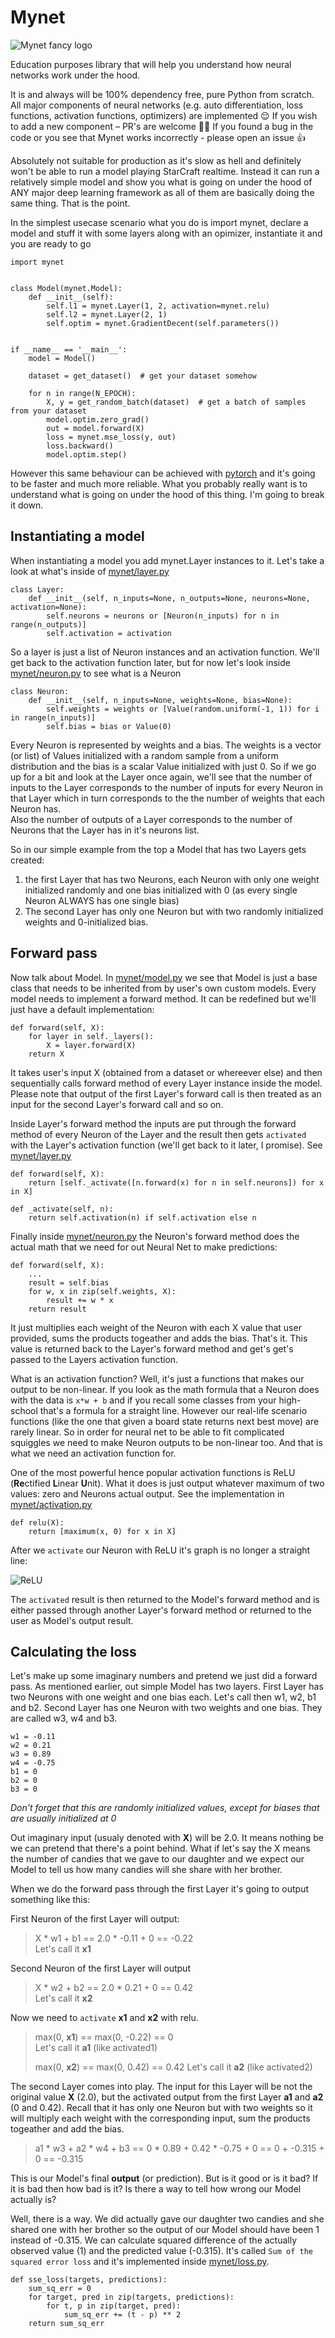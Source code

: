 # Mynet
![Mynet fancy logo](fancy-image.jpg "Mynet logo")

Education purposes library that will help you understand how neural networks work under the hood.

It is and always will be 100% dependency free, pure Python from scratch. All major components of neural networks (e.g. auto differentiation, loss functions, activation functions, optimizers) are implemented 😌 If you wish to add a new component – PR's are welcome 🙏🏻 If you found a bug in the code or you see that Mynet works incorrectly - please open an issue 👍

Absolutely not suitable for production as it's slow as hell and definitely won't be able to run a model playing StarCraft realtime. Instead it can run a relatively simple model and show you what is going on under the hood of ANY major deep learning framework as all of them are basically doing the same thing. That is the point.


In the simplest usecase scenario what you do is import mynet, declare a model and stuff it with some layers along with an opimizer, instantiate it and you are ready to go

```
import mynet


class Model(mynet.Model):
    def __init__(self):
        self.l1 = mynet.Layer(1, 2, activation=mynet.relu)
        self.l2 = mynet.Layer(2, 1)
        self.optim = mynet.GradientDecent(self.parameters())


if __name__ == '__main__':
    model = Model()
    
    dataset = get_dataset()  # get your dataset somehow
    
    for n in range(N_EPOCH):
        X, y = get_random_batch(dataset)  # get a batch of samples from your dataset
        model.optim.zero_grad()
        out = model.forward(X)
        loss = mynet.mse_loss(y, out)
        loss.backward()
        model.optim.step()
```

However this same behaviour can be achieved with [pytorch](https://github.com/pytorch/pytorch) and it's going to be faster and much more reliable. What you probably really want is to understand what is going on under the hood of this thing. I'm going to break it down.


## Instantiating a model

When instantiating a model you add mynet.Layer instances to it. Let's take a look at what's inside of [mynet/layer.py](https://github.com/andreyvolobuev/mynet/blob/master/mynet/layer.py)  

```
class Layer:
    def __init__(self, n_inputs=None, n_outputs=None, neurons=None, activation=None):
        self.neurons = neurons or [Neuron(n_inputs) for n in range(n_outputs)]
        self.activation = activation
```

So a layer is just a list of Neuron instances and an activation function. We'll get back to the activation function later, but for now let's look inside [mynet/neuron.py](https://github.com/andreyvolobuev/mynet/blob/master/mynet/neuron.py) to see what is a Neuron  

```
class Neuron:
    def __init__(self, n_inputs=None, weights=None, bias=None):
        self.weights = weights or [Value(random.uniform(-1, 1)) for i in range(n_inputs)]
        self.bias = bias or Value(0)
```
Every Neuron is represented by weights and a bias. The weights is a vector (or list) of Values initialized with a random sample from a uniform distribution and the bias is a scalar Value initialized with just 0. So if we go up for a bit and look at the Layer once again, we'll see that the number of inputs to the Layer corresponds to the number of inputs for every Neuron in that Layer which in turn corresponds to the the number of weights that each Neuron has.   
Also the number of outputs of a Layer corresponds to the number of Neurons that the Layer has in it's neurons list.

So in our simple example from the top a Model that has two Layers gets created:
1. the first Layer that has two Neurons, each Neuron with only one weight initialized randomly and one bias initialized with 0 (as every single Neuron ALWAYS has one single bias)
2. The second Layer has only one Neuron but with two randomly initialized weights and 0-initialized bias. 


## Forward pass

Now talk about Model. In [mynet/model.py](https://github.com/andreyvolobuev/mynet/blob/master/mynet/model.py) we see that Model is just a base class that needs to be inherited from by user's own custom models. Every model needs to implement a forward method. It can be redefined but we'll just have a default implementation:
```
def forward(self, X):
    for layer in self._layers():
        X = layer.forward(X)
    return X
```
It takes user's input X (obtained from a dataset or whereever else) and then sequentially calls forward method of every Layer instance inside the model. Please note that output of the first Layer's forward call is then treated as an input for the second Layer's forward call and so on.

Inside Layer's forward method the inputs are put through the forward method of every Neuron of the Layer and the result then gets `activated` with the Layer's activation function (we'll get back to it later, I promise). See [mynet/layer.py](https://github.com/andreyvolobuev/mynet/blob/master/mynet/layer.py)  
```
def forward(self, X):
    return [self._activate([n.forward(x) for n in self.neurons]) for x in X]

def _activate(self, n):
    return self.activation(n) if self.activation else n
```

Finally inside [mynet/neuron.py](https://github.com/andreyvolobuev/mynet/blob/master/mynet/neuron.py) the Neuron's forward method does the actual math that we need for out Neural Net to make predictions:

```
def forward(self, X):
    ...
    result = self.bias
    for w, x in zip(self.weights, X):
        result += w * x
    return result
```
It just multiplies each weight of the Neuron with each X value that user provided, sums the products togeather and adds the bias. That's it. This value is returned back to the Layer's forward method and get's get's passed to the Layers activation function. 

What is an activation function? Well, it's just a functions that makes our output to be non-linear. If you look as the math formula that a Neuron does with the data is `x*w + b` and if you recall some classes from your high-school that's a formula for a straight line. However our real-life scenario functions (like the one that given a board state returns next best move) are rarely linear. So in order for neural net to be able to fit complicated squiggles we need to make Neuron outputs to be non-linear too. And that is what we need an activation function for.

One of the most powerful hence popular activation functions is ReLU (**Re**ctified **L**inear **U**nit). What it does is just output whatever maximum of two values: zero and Neurons actual output. See the implementation in [mynet/activation.py](https://github.com/andreyvolobuev/mynet/blob/master/mynet/activation.py)
```
def relu(X):
    return [maximum(x, 0) for x in X]
```

After we `activate` our Neuron with ReLU it's graph is no longer a straight line:  

![ReLU](relu.png "ReLU")

The `activated` result is then returned to the Model's forward method and is either passed through another Layer's forward method or returned to the user as Model's output result.  


## Calculating the loss

Let's make up some imaginary numbers and pretend we just did a forward pass. As mentioned earlier, out simple Model has two layers. First Layer has two Neurons with one weight and one bias each. Let's call then w1, w2, b1 and b2. Second Layer has one Neuron with two weights and one bias. They are called w3, w4 and b3.
```
w1 = -0.11
w2 = 0.21
w3 = 0.89
w4 = -0.75
b1 = 0
b2 = 0
b3 = 0
```
*Don't forget that this are randomly initialized values, except for biases that are usually initialized at 0*

Out imaginary input (usualy denoted with **X**) will be 2.0. It means nothing be we can pretend that there's a point behind. What if let's say the X means the number of candies that we gave to our daughter and we expect our Model to tell us how many candies will she share with her brother.

When we do the forward pass through the first Layer it's going to output something like this:

First Neuron of the first Layer will output:
> X * w1 + b1 == 2.0 * -0.11 + 0 == -0.22  
> Let's call it **x1**

Second Neuron of the first Layer will output
> X * w2 + b2 == 2.0 * 0.21 + 0 == 0.42  
> Let's call it **x2**

Now we need to `activate` **x1** and **x2** with relu.
> max(0, **x1**) == max(0, -0.22) == 0  
> Let's call it **a1** (like activated1)  
>  
> max(0, **x2**) == max(0, 0.42) == 0.42
> Let's call it **a2** (like activated2)

The second Layer comes into play. The input for this Layer will be not the original value **X** (2.0), but the activated output from the first Layer **a1** and **a2** (0 and 0.42). Recall that it has only one Neuron but with two weights so it will multiply each weight with the corresponding input, sum the products togeather and add the bias.

> a1 * w3 + a2 * w4 + b3 == 0 * 0.89 + 0.42 * -0.75 + 0 == 0 + -0.315 + 0 == -0.315  

This is our Model's final **output** (or prediction). But is it good or is it bad? If it is bad then how bad is it? Is there a way to tell how wrong our Model actually is?

Well, there is a way. We did actually gave our daughter two candies and she shared one with her brother so the output of our Model should have been 1 instead of -0.315. We can calculate squared difference of the actually observed value (1) and the predicted value (-0.315). It's called `Sum of the squared error loss` and it's implemented inside [mynet/loss.py](https://github.com/andreyvolobuev/mynet/blob/master/mynet/loss.py).

```
def sse_loss(targets, predictions):
    sum_sq_err = 0
    for target, pred in zip(targets, predictions):
        for t, p in zip(target, pred):
            sum_sq_err += (t - p) ** 2
    return sum_sq_err
```

